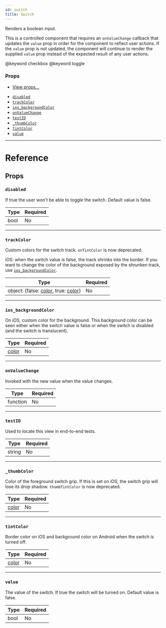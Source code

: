 ```yaml
---
id: switch
title: Switch
---
```


Renders a boolean input.

This is a controlled component that requires an `onValueChange` callback that updates the `value` prop in order for the component to reflect user actions. If the `value` prop is not updated, the component will continue to render the supplied `value` prop instead of the expected result of any user actions.

@keyword checkbox @keyword toggle

### Props

- [View props...](view.md#props)

* [`disabled`](switch.md#disabled)
* [`trackColor`](switch.md#trackColor)
* [`ios_backgroundColor`](switch.md#ios_backgroundColor)
* [`onValueChange`](switch.md#onvaluechange)
* [`testID`](switch.md#testid)
* [`_thumbColor`](switch.md#_thumbColor)
* [`tintColor`](switch.md#tintcolor)
* [`value`](switch.md#value)

---

# Reference

## Props

### `disabled`

If true the user won't be able to toggle the switch. Default value is false.

| Type | Required |
| ---- | -------- |
| bool | No       |

---

### `trackColor`

Custom colors for the switch track. `onTintColor` is now deprecated.

iOS: when the switch value is false, the track shrinks into the border. If you want to change the color of the background exposed by the shrunken track, use [`ios_backgroundColor`](switch.md#ios_backgroundColor).

| Type                                                          | Required |
| ------------------------------------------------------------- | -------- |
| object: {false: [color](colors.md), true: [color](colors.md)} | No       |

---

### `ios_backgroundColor`

On iOS, custom color for the background. This background color can be seen either when the switch value is false or when the switch is disabled (and the switch is translucent).

| Type               | Required |
| ------------------ | -------- |
| [color](colors.md) | No       |

---

### `onValueChange`

Invoked with the new value when the value changes.

| Type     | Required |
| -------- | -------- |
| function | No       |

---

### `testID`

Used to locate this view in end-to-end tests.

| Type   | Required |
| ------ | -------- |
| string | No       |

---

### `_thumbColor`

Color of the foreground switch grip. If this is set on iOS, the switch grip will lose its drop shadow. `thumbTintColor` is now deprecated.

| Type               | Required |
| ------------------ | -------- |
| [color](colors.md) | No       |

---

### `tintColor`

Border color on iOS and background color on Android when the switch is turned off.

| Type               | Required |
| ------------------ | -------- |
| [color](colors.md) | No       |

---

### `value`

The value of the switch. If true the switch will be turned on. Default value is false.

| Type | Required |
| ---- | -------- |
| bool | No       |
